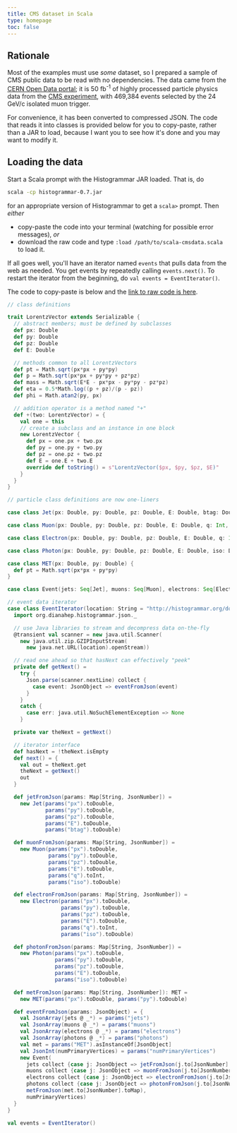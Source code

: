 ```yaml
---
title: CMS dataset in Scala
type: homepage
toc: false
---
```


## Rationale

Most of the examples must use _some_ dataset, so I prepared a sample of CMS public data to be read with no dependencies. The data came from the [CERN Open Data portal](http://opendata.cern.ch/record/203); it is 50 fb<sup>-1</sup> of highly processed particle physics data from the [CMS experiment](http://cms.web.cern.ch/), with 469,384 events selected by the 24 GeV/c isolated muon trigger.

For convenience, it has been converted to compressed JSON. The code that reads it into classes is provided below for you to copy-paste, rather than a JAR to load, because I want you to see how it's done and you may want to modify it.

## Loading the data

Start a Scala prompt with the Histogrammar JAR loaded. That is, do

```bash
scala -cp histogrammar-0.7.jar
```

for an appropriate version of Histogrammar to get a `scala>` prompt. Then _either_

  * copy-paste the code into your terminal (watching for possible error messages), _or_
  * download the raw code and type `:load /path/to/scala-cmsdata.scala` to load it.

If all goes well, you'll have an iterator named `events` that pulls data from the web as needed. You get events by repeatedly calling `events.next()`. To restart the iterator from the beginning, do `val events = EventIterator()`.

The code to copy-paste is below and the [link to raw code is here](../../data/scala-cmsdata.scala).

```scala
// class definitions

trait LorentzVector extends Serializable {
  // abstract members; must be defined by subclasses
  def px: Double
  def py: Double
  def pz: Double
  def E: Double

  // methods common to all LorentzVectors
  def pt = Math.sqrt(px*px + py*py)
  def p = Math.sqrt(px*px + py*py + pz*pz)
  def mass = Math.sqrt(E*E - px*px - py*py - pz*pz)
  def eta = 0.5*Math.log((p + pz)/(p - pz))
  def phi = Math.atan2(py, px)

  // addition operator is a method named "+"
  def +(two: LorentzVector) = {
    val one = this
    // create a subclass and an instance in one block
    new LorentzVector {
      def px = one.px + two.px
      def py = one.py + two.py
      def pz = one.pz + two.pz
      def E = one.E + two.E
      override def toString() = s"LorentzVector($px, $py, $pz, $E)"
    }
  }
}

// particle class definitions are now one-liners

case class Jet(px: Double, py: Double, pz: Double, E: Double, btag: Double) extends LorentzVector

case class Muon(px: Double, py: Double, pz: Double, E: Double, q: Int, iso: Double) extends LorentzVector

case class Electron(px: Double, py: Double, pz: Double, E: Double, q: Int, iso: Double) extends LorentzVector

case class Photon(px: Double, py: Double, pz: Double, E: Double, iso: Double) extends LorentzVector

case class MET(px: Double, py: Double) {
  def pt = Math.sqrt(px*px + py*py)
}

case class Event(jets: Seq[Jet], muons: Seq[Muon], electrons: Seq[Electron], photons: Seq[Photon], met: MET, numPrimaryVertices: Long)

// event data iterator
case class EventIterator(location: String = "http://histogrammar.org/docs/data/triggerIsoMu24_50fb-1.json.gz") extends Iterator[Event] {
  import org.dianahep.histogrammar.json._

  // use Java libraries to stream and decompress data on-the-fly
  @transient val scanner = new java.util.Scanner(
    new java.util.zip.GZIPInputStream(
      new java.net.URL(location).openStream))

  // read one ahead so that hasNext can effectively "peek"
  private def getNext() =
    try {
      Json.parse(scanner.nextLine) collect {
        case event: JsonObject => eventFromJson(event)
      }
    }
    catch {
      case err: java.util.NoSuchElementException => None
    }

  private var theNext = getNext()

  // iterator interface
  def hasNext = !theNext.isEmpty
  def next() = {
    val out = theNext.get
    theNext = getNext()
    out
  }

  def jetFromJson(params: Map[String, JsonNumber]) =
    new Jet(params("px").toDouble,
            params("py").toDouble,
            params("pz").toDouble,
            params("E").toDouble,
            params("btag").toDouble)

  def muonFromJson(params: Map[String, JsonNumber]) =
    new Muon(params("px").toDouble,
             params("py").toDouble,
             params("pz").toDouble,
             params("E").toDouble,
             params("q").toInt,
             params("iso").toDouble)

  def electronFromJson(params: Map[String, JsonNumber]) =
    new Electron(params("px").toDouble,
                 params("py").toDouble,
                 params("pz").toDouble,
                 params("E").toDouble,
                 params("q").toInt,
                 params("iso").toDouble)

  def photonFromJson(params: Map[String, JsonNumber]) =
    new Photon(params("px").toDouble,
               params("py").toDouble,
               params("pz").toDouble,
               params("E").toDouble,
               params("iso").toDouble)

  def metFromJson(params: Map[String, JsonNumber]): MET =
    new MET(params("px").toDouble, params("py").toDouble)

  def eventFromJson(params: JsonObject) = {
    val JsonArray(jets @ _*) = params("jets")
    val JsonArray(muons @ _*) = params("muons")
    val JsonArray(electrons @ _*) = params("electrons")
    val JsonArray(photons @ _*) = params("photons")
    val met = params("MET").asInstanceOf[JsonObject]
    val JsonInt(numPrimaryVertices) = params("numPrimaryVertices")
    new Event(
      jets collect {case j: JsonObject => jetFromJson(j.to[JsonNumber].toMap)},
      muons collect {case j: JsonObject => muonFromJson(j.to[JsonNumber].toMap)},
      electrons collect {case j: JsonObject => electronFromJson(j.to[JsonNumber].toMap)},
      photons collect {case j: JsonObject => photonFromJson(j.to[JsonNumber].toMap)},
      metFromJson(met.to[JsonNumber].toMap),
      numPrimaryVertices)
  }
}

val events = EventIterator()
```
